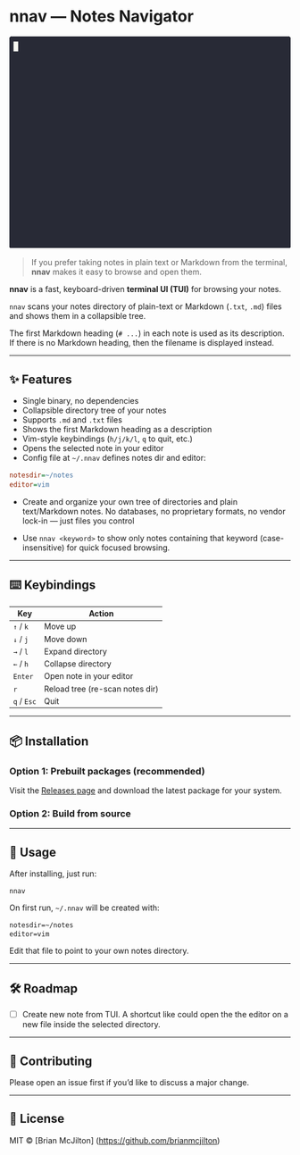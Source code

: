 # nnav — Notes Navigator

![Demo of nnav](demo.gif)

> If you prefer taking notes in plain text or Markdown from the terminal, **nnav** makes it easy to browse and open them.

**nnav** is a fast, keyboard-driven **terminal UI (TUI)** for browsing your notes.
  
`nnav` scans your notes directory of plain-text or Markdown (`.txt`, `.md`) files and shows them in a collapsible tree.

The first Markdown heading (`# ...`) in each note is used as its description. If there is no Markdown heading, then the filename is displayed instead.

---

## ✨ Features

- Single binary, no dependencies
- Collapsible directory tree of your notes
- Supports `.md` and `.txt` files
- Shows the first Markdown heading as a description
- Vim-style keybindings (`h/j/k/l`, `q` to quit, etc.)
- Opens the selected note in your editor
- Config file at `~/.nnav` defines notes dir and editor:

```ini
notesdir=~/notes
editor=vim
```

- Create and organize your own tree of directories and plain text/Markdown notes. No databases, no proprietary formats, no vendor lock-in — just files you control

- Use `nnav <keyword>` to show only notes containing that keyword (case-insensitive) for quick focused browsing.

---

## ⌨️ Keybindings

| Key            | Action                           |
|----------------|----------------------------------|
| `↑` / `k`      | Move up                          |
| `↓` / `j`      | Move down                        |
| `→` / `l`      | Expand directory                 |
| `←` / `h`      | Collapse directory               |
| `Enter`        | Open note in your editor         |
| `r`            | Reload tree (re-scan notes dir)  |
| `q` / `Esc`    | Quit                             |

---

## 📦 Installation

### Option 1: Prebuilt packages (recommended)

Visit the [Releases page](https://github.com/brianmcjilton/nnav/releases/latest) and download the latest package for your system.

### Option 2: Build from source

---

## 🚀 Usage

After installing, just run:

    nnav

On first run, `~/.nnav` will be created with:

```
notesdir=~/notes
editor=vim
```

Edit that file to point to your own notes directory.

---

## 🛠 Roadmap

- [ ] Create new note from TUI. A shortcut like <n> could open the the editor on a new file inside the selected directory.

---

## 🤝 Contributing

Please open an issue first if you’d like to discuss a major change.

---

## 📜 License

MIT © [Brian McJilton] (https://github.com/brianmcjilton)
